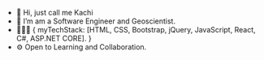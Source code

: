 - 👋 Hi, just call me Kachi
- 👀 I’m am a Software Engineer and Geoscientist. 
- 👨🏿‍💻 { myTechStack: [HTML, CSS, Bootstrap, jQuery, JavaScript, React, C#, ASP.NET CORE]. }
- ⚙️ Open to Learning and Collaboration.
<!---
  onyekachii/onyekachii is a ✨ special ✨ repository because its `README.md` (this file) appears on your GitHub profile.
  You can click the Preview link to take a look at your changes.
--->
